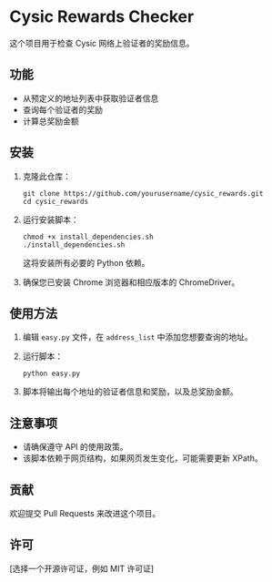# Cysic Rewards Checker

这个项目用于检查 Cysic 网络上验证者的奖励信息。

## 功能

- 从预定义的地址列表中获取验证者信息
- 查询每个验证者的奖励
- 计算总奖励金额

## 安装

1. 克隆此仓库：
   ```
   git clone https://github.com/yourusername/cysic_rewards.git
   cd cysic_rewards
   ```

2. 运行安装脚本：
   ```
   chmod +x install_dependencies.sh
   ./install_dependencies.sh
   ```

   这将安装所有必要的 Python 依赖。

3. 确保您已安装 Chrome 浏览器和相应版本的 ChromeDriver。

## 使用方法

1. 编辑 `easy.py` 文件，在 `address_list` 中添加您想要查询的地址。

2. 运行脚本：
   ```
   python easy.py
   ```

3. 脚本将输出每个地址的验证者信息和奖励，以及总奖励金额。

## 注意事项

- 请确保遵守 API 的使用政策。
- 该脚本依赖于网页结构，如果网页发生变化，可能需要更新 XPath。

## 贡献

欢迎提交 Pull Requests 来改进这个项目。

## 许可

[选择一个开源许可证，例如 MIT 许可证]

